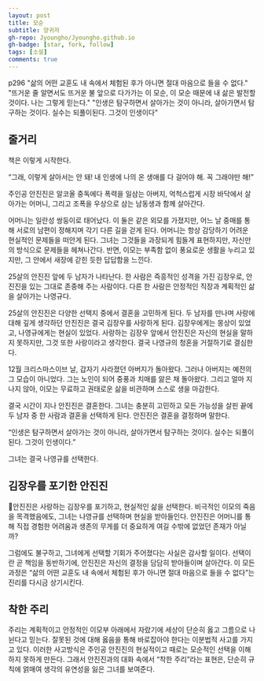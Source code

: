 ```yaml
---
layout: post
title: 모순
subtitle: 양귀자
gh-repo: Jyoungho/Jyoungho.github.io
gh-badge: [star, fork, follow]
tags: [소설]
comments: true
---
```


p296 "삶의 어떤 교훈도 내 속에서 체험된 후가 아니면 절대 마음으로 들을 수 없다."
"뜨거운 줄 알면서도 뜨거운 불 앞으로 다가가는 이 모순, 이 모순 때문에 내 삶은 발전할 것이다. 나는 그렇게 믿는다."
"인생은 탐구하면서 살아가는 것이 아니라, 살아가면서 탐구하는 것이다. 실수는 되풀이된다. 그것이 인생이다"


## 줄거리

책은 이렇게 시작한다.

“그래, 이렇게 살아서는 안 돼! 내 인생에 나의 온 생애를 다 걸어야 해. 꼭 그래야만 해!”

주인공 안진진은 알코올 중독에다 폭력을 일삼는 아버지, 억척스럽게 시장 바닥에서 살아가는 어머니, 그리고 조폭을 우상으로 삼는 남동생과 함께 살아간다.

어머니는 일란성 쌍둥이로 태어났다. 이 둘은 같은 외모를 가졌지만, 어느 날 중매를 통해 서로의 남편이 정해지며 각기 다른 길을 걷게 된다. 어머니는 항상 감당하기 어려운 현실적인 문제들을 떠안게 된다. 그녀는 그것들을 과장되게 힘들게 표현하지만, 자신만의 방식으로 문제들을 헤쳐나간다. 반면, 이모는 부족함 없이 풍요로운 생활을 누리고 있지만, 그 안에서 새장에 갇힌 듯한 답답함을 느낀다.

25살의 안진진 앞에 두 남자가 나타난다. 한 사람은 즉흥적인 성격을 가진 김장우로, 안진진을 있는 그대로 존중해 주는 사람이다. 다른 한 사람은 안정적인 직장과 계획적인 삶을 살아가는 나영규다.

25살의 안진진은 다양한 선택지 중에서 결혼을 고민하게 된다. 두 남자를 만나며 사랑에 대해 깊게 생각하던 안진진은 결국 김장우를 사랑하게 된다. 김장우에게는 몽상이 있었고, 나영규에게는 현실이 있었다. 사랑하는 김장우 앞에서 안진진은 자신의 현실을 말하지 못하지만, 그것 또한 사랑이라고 생각한다. 결국 나영규의 청혼을 거절하기로 결심한다.

12월 크리스마스이브 날, 갑자기 사라졌던 아버지가 돌아왔다. 그러나 아버지는 예전의 그 모습이 아니었다. 그는 노인이 되어 중풍과 치매를 앓은 채 돌아왔다. 그리고 얼마 지나지 않아, 이모는 무료하고 권태로운 삶을 비관하며 스스로 생을 마감한다.

결국 시간이 지나 안진진은 결혼한다. 그녀는 충분히 고민하고 모든 가능성을 살핀 끝에 두 남자 중 한 사람과 결혼을 선택하게 된다. 안진진은 결혼을 결정하며 말한다.

“인생은 탐구하면서 살아가는 것이 아니라, 살아가면서 탐구하는 것이다. 실수는 되풀이된다. 그것이 인생이다.”

그녀는 결국 나영규를 선택한다.


## 김장우를 포기한 안진진

안진진은 사랑하는 김장우를 포기하고, 현실적인 삶을 선택한다. 비극적인 이모의 죽음을 목격했음에도, 그녀는 나영규를 선택하며 현실을 받아들인다. 안진진은 어머니를 통해 직접 경험한 어려움과 생존의 무게를 더 중요하게 여길 수밖에 없었던 존재가 아닐까?

그럼에도 불구하고, 그녀에게 선택할 기회가 주어졌다는 사실은 감사할 일이다. 선택이란 곧 책임을 동반하기에, 안진진은 자신의 결정을 담담히 받아들이며 살아간다. 이 모든 과정은 “삶의 어떤 교훈도 내 속에서 체험된 후가 아니면 절대 마음으로 들을 수 없다”는 진리를 다시금 상기시킨다.

## 착한 주리

주리는 계획적이고 안정적인 이모부 아래에서 자랐기에 세상이 단순히 옳고 그름으로 나뉜다고 믿는다. 잘못된 것에 대해 옳음을 통해 바로잡아야 한다는 이분법적 사고를 가지고 있다. 이러한 사고방식은 주인공 안진진의 현실적이고 때로는 모순적인 선택을 이해하지 못하게 만든다. 그래서 안진진과의 대화 속에서 “착한 주리”라는 표현은, 단순히 규칙에 얽매여 생각의 유연성을 잃은 그녀를 보여준다.



